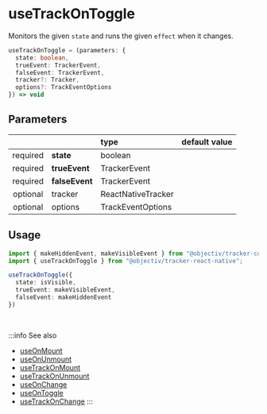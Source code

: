 # useTrackOnToggle

Monitors the given `state` and runs the given `effect` when it changes.

```ts
useTrackOnToggle = (parameters: {
  state: boolean,
  trueEvent: TrackerEvent,
  falseEvent: TrackerEvent,
  tracker?: Tracker,
  options?: TrackEventOptions
}) => void
```

## Parameters
|          |                | type              | default value |
|:--------:|:---------------|:------------------|:--------------|
| required | **state**      | boolean           |               |
| required | **trueEvent**  | TrackerEvent      |               |
| required | **falseEvent** | TrackerEvent      |               |
| optional | tracker        | ReactNativeTracker      |               |
| optional | options        | TrackEventOptions |               |

## Usage

```ts
import { makeHiddenEvent, makeVisibleEvent } from "@objectiv/tracker-core";
import { useTrackOnToggle } from "@objectiv/tracker-react-native";

useTrackOnToggle({
  state: isVisible,
  trueEvent: makeVisibleEvent,
  falseEvent: makeHiddenEvent
})
```

<br />

:::info See also
- [useOnMount](/tracking/react-native/api-reference/hooks/useOnMount.md)
- [useOnUnmount](/tracking/react-native/api-reference/hooks/useOnUnmount.md)
- [useTrackOnMount](/tracking/react-native/api-reference/hooks/useTrackOnMount.md)
- [useTrackOnUnmount](/tracking/react-native/api-reference/hooks/useTrackOnUnmount.md)
- [useOnChange](/tracking/react-native/api-reference/hooks/useOnChange.md)
- [useOnToggle](/tracking/react-native/api-reference/hooks/useOnToggle.md)
- [useTrackOnChange](/tracking/react-native/api-reference/hooks/useTrackOnChange.md)
:::
